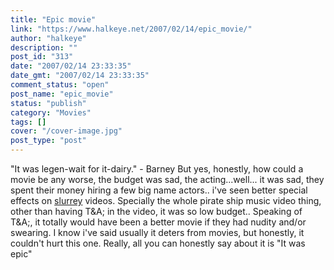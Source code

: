 ```yaml
---
title: "Epic movie"
link: "https://www.halkeye.net/2007/02/14/epic_movie/"
author: "halkeye"
description: ""
post_id: "313"
date: "2007/02/14 23:33:35"
date_gmt: "2007/02/14 23:33:35"
comment_status: "open"
post_name: "epic_movie"
status: "publish"
category: "Movies"
tags: []
cover: "/cover-image.jpg"
post_type: "post"
---
```


"It was legen-wait for it-dairy." - Barney But yes, honestly, how could a movie be any worse, the budget was sad, the acting...well... it was sad, they spent their money hiring a few big name actors.. i've seen better special effects on [slurrey](http://www.slurrey.com) videos. Specially the whole pirate ship music video thing, other than having T&A; in the video, it was so low budget.. Speaking of T&A;, it totally would have been a better movie if they had nudity and/or swearing. I know i've said usually it deters from movies, but honestly, it couldn't hurt this one. Really, all you can honestly say about it is "It was epic"